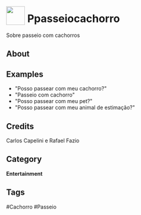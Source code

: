 # <img src="https://raw.githack.com/FortAwesome/Font-Awesome/master/svgs/solid/robot.svg" card_color="#22A7F0" width="50" height="50" style="vertical-align:bottom"/> Ppasseiocachorro
Sobre passeio com cachorros

## About


## Examples
* "Posso passear com meu cachorro?"
* "Passeio com cachorro"
* "Posso passear com meu pet?"
* "Posso passear com meu animal de estimação?"

## Credits
Carlos Capelini e Rafael Fazio

## Category
**Entertainment**

## Tags
#Cachorro
#Passeio

